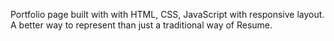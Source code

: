 Portfolio page built with with HTML, CSS, JavaScript with responsive layout.
A better way to represent than just a traditional way of Resume.
